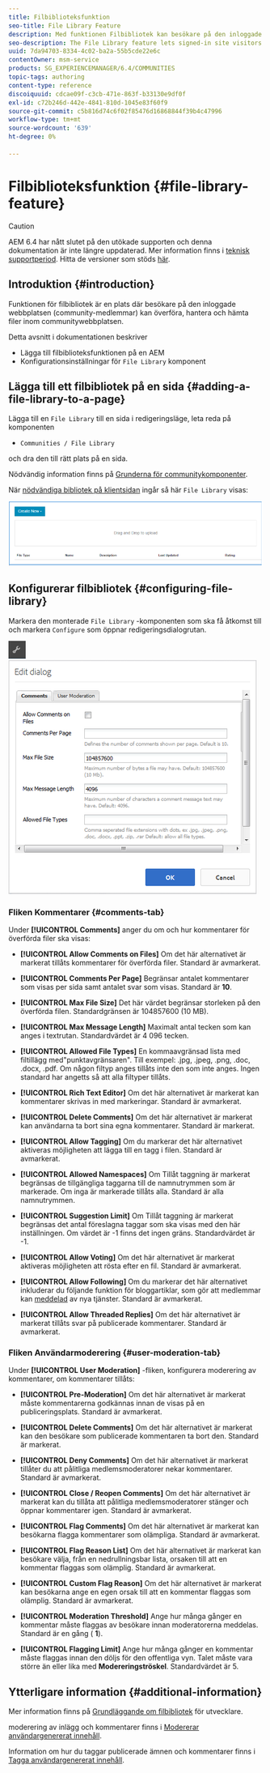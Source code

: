 ```yaml
---
title: Filbiblioteksfunktion
seo-title: File Library Feature
description: Med funktionen Filbibliotek kan besökare på den inloggade webbplatsen överföra, hantera och hämta filer
seo-description: The File Library feature lets signed-in site visitors upload, manage, and download files
uuid: 7da94703-8334-4c02-ba2a-55b5cde22e6c
contentOwner: msm-service
products: SG_EXPERIENCEMANAGER/6.4/COMMUNITIES
topic-tags: authoring
content-type: reference
discoiquuid: cdcae09f-c3cb-471e-863f-b33130e9df0f
exl-id: c72b246d-442e-4841-810d-1045e83f60f9
source-git-commit: c5b816d74c6f02f85476d16868844f39b4c47996
workflow-type: tm+mt
source-wordcount: '639'
ht-degree: 0%

---
```


# Filbiblioteksfunktion {#file-library-feature}

>[!CAUTION]
>
>AEM 6.4 har nått slutet på den utökade supporten och denna dokumentation är inte längre uppdaterad. Mer information finns i [teknisk supportperiod](https://helpx.adobe.com/support/programs/eol-matrix.html). Hitta de versioner som stöds [här](https://experienceleague.adobe.com/docs/).

## Introduktion {#introduction}

Funktionen för filbibliotek är en plats där besökare på den inloggade webbplatsen (community-medlemmar) kan överföra, hantera och hämta filer inom communitywebbplatsen.

Detta avsnitt i dokumentationen beskriver

* Lägga till filbiblioteksfunktionen på en AEM
* Konfigurationsinställningar för `File Library` komponent

## Lägga till ett filbibliotek på en sida {#adding-a-file-library-to-a-page}

Lägga till en `File Library` till en sida i redigeringsläge, leta reda på komponenten

* `Communities / File Library`

och dra den till rätt plats på en sida.

Nödvändig information finns på [Grunderna för communitykomponenter](basics.md).

När [nödvändiga bibliotek på klientsidan](essentials-file-library.md#essentials-for-client-side) ingår så här `File Library` visas:

![chlimage_1-430](assets/chlimage_1-430.png)

## Konfigurerar filbibliotek {#configuring-file-library}

Markera den monterade `File Library` -komponenten som ska få åtkomst till och markera `Configure` som öppnar redigeringsdialogrutan.

![chlimage_1-431](assets/chlimage_1-431.png) ![chlimage_1-432](assets/chlimage_1-432.png)

### Fliken Kommentarer {#comments-tab}

Under **[!UICONTROL Comments]** anger du om och hur kommentarer för överförda filer ska visas:

* **[!UICONTROL Allow Comments on Files]**
Om det här alternativet är markerat tillåts kommentarer för överförda filer. Standard är avmarkerat.

* **[!UICONTROL Comments Per Page]**
Begränsar antalet kommentarer som visas per sida samt antalet svar som visas. Standard är 
**10**.

* **[!UICONTROL Max File Size]**
Det här värdet begränsar storleken på den överförda filen. Standardgränsen är 104857600 (10 MB).

* **[!UICONTROL Max Message Length]**
Maximalt antal tecken som kan anges i textrutan. Standardvärdet är 4 096 tecken.

* **[!UICONTROL Allowed File Types]**
En kommaavgränsad lista med filtillägg med&quot;punktavgränsaren&quot;. Till exempel: .jpg, .jpeg, .png, .doc, .docx, .pdf. Om någon filtyp anges tillåts inte den som inte anges. Ingen standard har angetts så att alla filtyper tillåts.

* **[!UICONTROL Rich Text Editor]**
Om det här alternativet är markerat kan kommentarer skrivas in med markeringar. Standard är avmarkerat.

* **[!UICONTROL Delete Comments]**
Om det här alternativet är markerat kan användarna ta bort sina egna kommentarer. Standard är markerat.

* **[!UICONTROL Allow Tagging]**
Om du markerar det här alternativet aktiveras möjligheten att lägga till en tagg i filen. Standard är avmarkerat.

* **[!UICONTROL Allowed Namespaces]**
Om Tillåt taggning är markerat begränsas de tillgängliga taggarna till de namnutrymmen som är markerade. Om inga är markerade tillåts alla. Standard är alla namnutrymmen.

* **[!UICONTROL Suggestion Limit]**
Om Tillåt taggning är markerat begränsas det antal föreslagna taggar som ska visas med den här inställningen. Om värdet är -1 finns det ingen gräns. Standardvärdet är -1.

* **[!UICONTROL Allow Voting]**
Om det här alternativet är markerat aktiveras möjligheten att rösta efter en fil. Standard är avmarkerat.

* **[!UICONTROL Allow Following]**
Om du markerar det här alternativet inkluderar du följande funktion för bloggartiklar, som gör att medlemmar kan [meddelad](notifications.md) av nya tjänster. Standard är avmarkerat.

* **[!UICONTROL Allow Threaded Replies]**
Om det här alternativet är markerat tillåts svar på publicerade kommentarer. Standard är avmarkerat.

### Fliken Användarmoderering {#user-moderation-tab}

Under **[!UICONTROL User Moderation]** -fliken, konfigurera moderering av kommentarer, om kommentarer tillåts:

* **[!UICONTROL Pre-Moderation]**
Om det här alternativet är markerat måste kommentarerna godkännas innan de visas på en publiceringsplats. Standard är avmarkerat.

* **[!UICONTROL Delete Comments]**
Om det här alternativet är markerat kan den besökare som publicerade kommentaren ta bort den. Standard är markerat.

* **[!UICONTROL Deny Comments]**
Om det här alternativet är markerat tillåter du att pålitliga medlemsmoderatorer nekar kommentarer. Standard är avmarkerat.

* **[!UICONTROL Close / Reopen Comments]**
Om det här alternativet är markerat kan du tillåta att pålitliga medlemsmoderatorer stänger och öppnar kommentarer igen. Standard är avmarkerat.

* **[!UICONTROL Flag Comments]**
Om det här alternativet är markerat kan besökarna flagga kommentarer som olämpliga. Standard är avmarkerat.

* **[!UICONTROL Flag Reason List]**
Om det här alternativet är markerat kan besökare välja, från en nedrullningsbar lista, orsaken till att en kommentar flaggas som olämplig. Standard är avmarkerat.

* **[!UICONTROL Custom Flag Reason]**
Om det här alternativet är markerat kan besökarna ange en egen orsak till att en kommentar flaggas som olämplig. Standard är avmarkerat.

* **[!UICONTROL Moderation Threshold]**
Ange hur många gånger en kommentar måste flaggas av besökare innan moderatorerna meddelas. Standard är en gång (
**1**).

* **[!UICONTROL Flagging Limit]**
Ange hur många gånger en kommentar måste flaggas innan den döljs för den offentliga vyn. Talet måste vara större än eller lika med 
**Modereringströskel**. Standardvärdet är 5.

## Ytterligare information {#additional-information}

Mer information finns på [Grundläggande om filbibliotek](essentials-file-library.md) för utvecklare.

moderering av inlägg och kommentarer finns i [Modererar användargenererat innehåll](moderate-ugc.md).

Information om hur du taggar publicerade ämnen och kommentarer finns i [Tagga användargenererat innehåll](tag-ugc.md).
